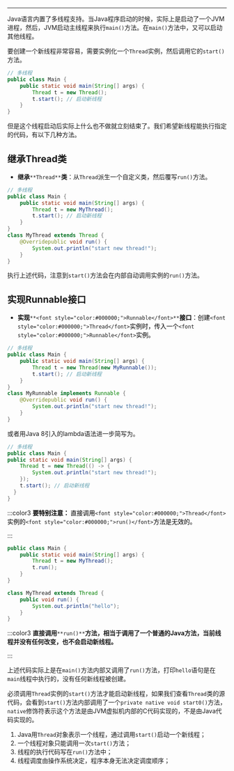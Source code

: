 ---

Java语言内置了多线程支持。当Java程序启动的时候，实际上是启动了一个JVM进程，然后，JVM启动主线程来执行`main()`方法。在`main()`方法中，又可以启动其他线程。

要创建一个新线程非常容易，需要实例化一个`Thread`实例，然后调用它的`start()`方法。

```java
// 多线程
public class Main {
    public static void main(String[] args) {
        Thread t = new Thread();
        t.start(); // 启动新线程
    }
}
```

但是这个线程启动后实际上什么也不做就立刻结束了。我们希望新线程能执行指定的代码，有以下几种方法。

## 继承Thread类
+ **继承**`**Thread**`**类**：从`Thread`派生一个自定义类，然后覆写`run()`方法。

```java
// 多线程
public class Main {
    public static void main(String[] args) {
        Thread t = new MyThread();
        t.start(); // 启动新线程
    }
}
class MyThread extends Thread {
    @Overridepublic void run() {
        System.out.println("start new thread!");
    }
}
```

执行上述代码，注意到`start()`方法会在内部自动调用实例的`run()`方法。

## 实现Runnable接口
+ **<font style="color:#000000;">实现</font>**`**<font style="color:#000000;">Runnable</font>**`**<font style="color:#000000;">接口</font>**<font style="color:#000000;">：创建</font>`<font style="color:#000000;">Thread</font>`<font style="color:#000000;">实例时，传入一个</font>`<font style="color:#000000;">Runnable</font>`<font style="color:#000000;">实例。</font>

```java
// 多线程
public class Main {
    public static void main(String[] args) {
        Thread t = new Thread(new MyRunnable());
        t.start(); // 启动新线程
    }
}
class MyRunnable implements Runnable {
    @Overridepublic void run() {
        System.out.println("start new thread!");
    }
}
```

或者用Java 8引入的lambda语法进一步简写为。

```java
// 多线程
public class Main {
public static void main(String[] args) {
    Thread t = new Thread(() -> {
        System.out.println("start new thread!");
    });
    t.start(); // 启动新线程
  } 
}
```

:::color3
**<font style="color:#000000;">要特别注意： </font>**<font style="color:#000000;">直接调用</font>`<font style="color:#000000;">Thread</font>`<font style="color:#000000;">实例的</font>`<font style="color:#000000;">run()</font>`<font style="color:#000000;">方法是无效的。</font>

:::

```java
public class Main {
    public static void main(String[] args) {
        Thread t = new MyThread();
        t.run();
    }
}

class MyThread extends Thread {
    public void run() {
        System.out.println("hello");
    }
}
```

:::color3
**直接调用**`**run()**`**方法，相当于调用了一个普通的Java方法，当前线程并没有任何改变，也不会启动新线程。**

:::

上述代码实际上是在`main()`方法内部又调用了`run()`方法，打印`hello`语句是在`main`线程中执行的，没有任何新线程被创建。

必须调用`Thread`实例的`start()`方法才能启动新线程，如果我们查看`Thread`类的源代码，会看到`start()`方法内部调用了一个`private native void start0()`方法，`native`修饰符表示这个方法是由JVM虚拟机内部的C代码实现的，不是由Java代码实现的。

1. Java用`Thread`对象表示一个线程，通过调用`start()`启动一个新线程；
2. 一个线程对象只能调用一次`start()`方法；
3. 线程的执行代码写在`run()`方法中；
4. 线程调度由操作系统决定，程序本身无法决定调度顺序；


